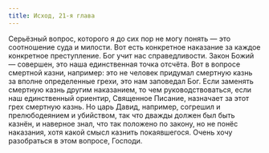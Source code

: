 ```yaml
---
title: Исход, 21-я глава
---
```


Серьёзный вопрос, которого я до сих пор не могу понять — это соотношение суда и милости.
Вот есть конкретное наказание за каждое конкретное преступление. Бог учит нас справедливости.
Закон Божий — совершен, это наша единственная точка отсчёта. Вот в вопросе смертной казни, например:
это не человек придумал смертную казнь за вполне определенные грехи, это нам заповедал Бог.
Если заменять смертную казнь другим наказанием, то чем руководствоваться, если наш единственный
ориентир, Священное Писание, назначает за этот грех смертную казнь. Но царь Давид, например,
согрешил и прелюбодеянием и убийством, так что дважды должен был быть казнён, и наверное знал,
что так положено по закону, но не понёс наказания, хотя какой смысл казнить покаявшегося.
Очень хочу разобраться в этом вопросе, Господи.
